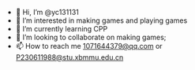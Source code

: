 - 👋 Hi, I’m @yc131131
- 👀 I’m interested in making games and playing games
- 🌱 I’m currently learning CPP 
- 💞️ I’m looking to collaborate on making games;
- 📫 How to reach me 1071644379@qq.com or P230611988@stu.xbmmu.edu.cn

<!---
yc131131/yc131131 is a ✨ special ✨ repository because its `README.md` (this file) appears on your GitHub profile.
You can click the Preview link to take a look at your changes.
--->
